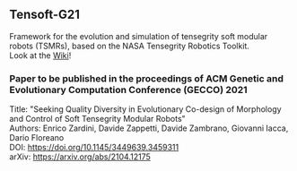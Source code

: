 ## Tensoft-G21
Framework for the evolution and simulation of tensegrity soft modular robots (TSMRs), based on the NASA Tensegrity Robotics Toolkit. <br/>
Look at the [Wiki](https://github.com/lis-epfl/Tensoft-G21/wiki)! 

### Paper to be published in the proceedings of ACM Genetic and Evolutionary Computation Conference (GECCO) 2021 <br/>
Title: "Seeking Quality Diversity in Evolutionary Co-design of Morphology and Control of Soft Tensegrity Modular Robots" <br/>
Authors: Enrico Zardini, Davide Zappetti, Davide Zambrano, Giovanni Iacca, Dario Floreano <br/>
DOI: https://doi.org/10.1145/3449639.3459311 <br/>
arXiv: https://arxiv.org/abs/2104.12175 <br/>
